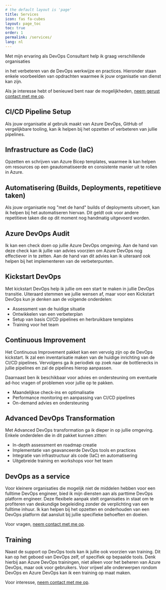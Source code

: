 ```yaml
---
# the default layout is 'page'
title: Services
icon: fas fa-cubes
layout: page_toc
toc: true
order: 1
permalink: /services/
lang: nl
---
```


<!-- markdownlint-disable MD041 -->
Met mijn ervaring als DevOps Consultant help ik graag verschillende organisaties
<!-- markdownlint-enable MD041 -->
in het verbeteren van de DevOps werkwijze en practices. Hieronder staan enkele
voorbeelden van opdrachten waarmee ik jouw organisatie van dienst kan zijn.

Als je interesse hebt of benieuwd bent naar de mogelijkheden,
[neem gerust contact met me op](mailto:info@mikebeemsterboer.nl).

## CI/CD Pipeline Setup

Als jouw organisatie al gebruik maakt van Azure DevOps, GitHub of vergelijkbare
tooling, kan ik helpen bij het opzetten of verbeteren van jullie pipelines.

## Infrastructure as Code (IaC)

Opzetten en schrijven van Azure Bicep templates, waarmee ik kan helpen om
resources op een geautomatiseerde en consistente manier uit te rollen in Azure.

## Automatisering (Builds, Deployments, repetitieve taken)

Als jouw organisatie nog "met de hand" builds of deployments uitvoert, kan ik
helpen bij het automatiseren hiervan. Dit geldt ook voor andere repetitieve taken
die op dit moment nog handmatig uitgevoerd worden.

## Azure DevOps Audit

Ik kan een check doen op jullie Azure DevOps omgeving. Aan de hand van deze check
kan ik jullie van advies voorzien om Azure DevOps nog effectiever in te zetten.
Aan de hand van dit advies kan ik uiteraard ook helpen bij het implementeren van
de verbeterpunten.

## Kickstart DevOps

Met kickstart DevOps help ik jullie om een start te maken in jullie DevOps transitie.
Uiteraard stemmen we jullie wensen af, maar voor een Kickstart DevOps kun je
denken aan de volgende onderdelen:

- Assessment van de huidige situatie
- Ontwikkelen van een verbeterplan
- Setup van basis CI/CD pipelines en herbruikbare templates
- Training voor het team

## Continuous Improvement

Het Continuous Improvement pakket kan een vervolg zijn op de DevOps kickstart.
Ik zal een inventarisatie maken van de huidige inrichting van de CI/CD pipelines.
Vervolgens ga ik periodiek op zoek naar de bottlenecks in jullie pipelines en zal
de pipelines hierop aanpassen.

Daarnaast ben ik beschikbaar voor advies en ondersteuning om eventuele ad-hoc
vragen of problemen voor jullie op te pakken.

- Maandelijkse check-ins en optimalisatie
- Performance monitoring en aanpassing van CI/CD pipelines
- On-demand advies en ondersteuning

## Advanced DevOps Transformation

Met Advanced DevOps transformation ga ik dieper in op jullie omgeving.
Enkele onderdelen die in dit pakket kunnen zitten:

- In-depth assessment en roadmap creatie
- Implementatie van geavanceerde DevOps tools en practices
- Integratie van infrastructuur als code (IaC) en automatisering
- Uitgebreide training en workshops voor het team

## DevOps as a service

Voor kleinere organisaties die mogelijk niet de middelen hebben voor een
fulltime DevOps engineer, bied ik mijn diensten aan als parttime DevOps platform
engineer. Deze flexibele aanpak stelt organisaties in staat om te profiteren van
deskundige begeleiding zonder de verplichting van een fulltime inhuur. Ik kan
helpen bij het opzetten en onderhouden van een DevOps platform dat aansluit
bij jullie specifieke behoeften en doelen.

Voor vragen, [neem contact met me op](mailto:info@mikebeemsterboer.nl).

## Training

Naast de support op DevOps tools kan ik jullie ook voorzien van training. Dit
kan op het geboed van DevOps zelf, of specifiek op bepaalde tools. Denk hierbij
aan Azure DevOps trainingen, niet alleen voor het beheren van Azure DevOps, maar
ook voor gebruikers. Voor vrijwel alle onderwerpen rondom DevOps en Azure DevOps
kan ik een training op maat maken.

Voor interesse, [neem contact met me op](mailto:info@mikebeemsterboer.nl).
